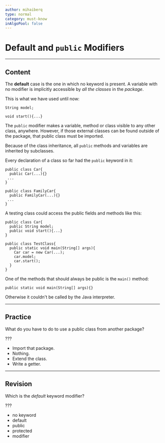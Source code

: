 ```yaml
---
author: mihaiberq
type: normal
category: must-know
inAlgoPool: false
---
```


# Default and `public` Modifiers


---

## Content

The **default** case is the one in which no keyword is present. A variable with no modifier is implicitly accessible by *all the classes* in the *package*.

This is what we have used until now:

```plain-text
String model;

void start(){...}
```

The `public` modifier makes a variable, method or class visible to any other class, anywhere. However, if those external classes can be found outside of the package, that public class must be imported.

Because of the class inheritance, all `public` methods and variables are inherited by subclasses.

Every declaration of a class so far had the `public` keyword in it:

```plain-text
public class Car{
  public Car(...){}
 ...
}

public class FamilyCar{
  public FamilyCar(...){}
 ...
}
```

A testing class could access the public fields and methods like this:

```plain-text
public class Car{
  public String model;
  public void start(){...}
}

public class TestClass{
  public static void main(String[] args){
    Car car = new Car(...);
    car.model;
    car.start();
  }
}
```

One of the methods that should always be public is the `main()` method:

```plain-text
public static void main(String[] args){}
```

Otherwise it couldn't be called by the Java interpreter.


---

## Practice

What do you have to do to use a public class from another package?

???

- Import that package.
- Nothing.
- Extend the class.
- Write a getter.


---

## Revision

Which is the *default* keyword modifier?

???

- no keyword
- default
- public
- protected
- modifier
 
